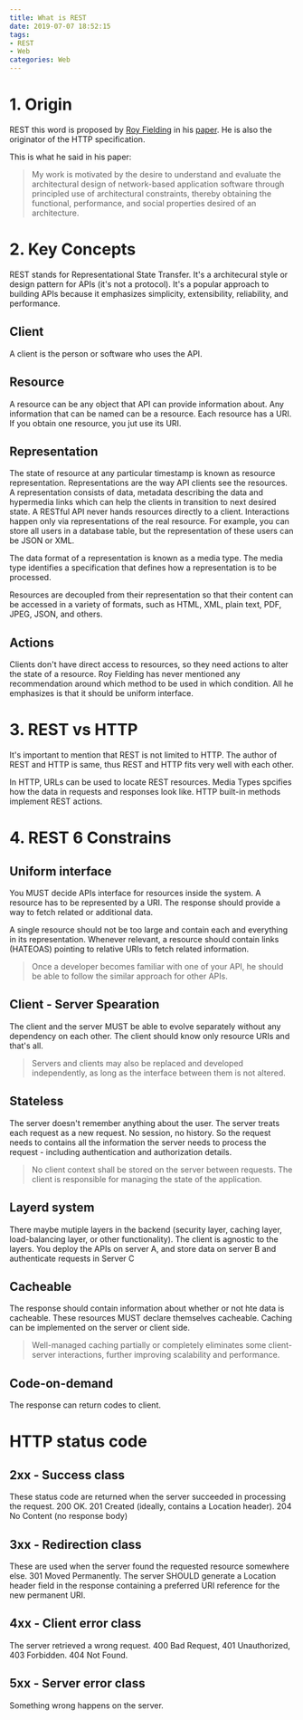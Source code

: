 ```yaml
---
title: What is REST
date: 2019-07-07 18:52:15
tags:
- REST
- Web
categories: Web
---
```


# 1. Origin
REST this word is proposed by [Roy Fielding](https://en.wikipedia.org/wiki/Roy_Fielding) in his [paper](https://www.ics.uci.edu/~fielding/pubs/dissertation/top.htm). He is also the originator of the HTTP specification.

This is what he said in his paper:
> My work is motivated by the desire to understand and evaluate the architectural design of network-based application software through principled use of architectural constraints, thereby obtaining the functional, performance, and social properties desired of an architecture.

# 2. Key Concepts
REST stands for Representational State Transfer. It's a architecural style or design pattern for APIs (it's not a protocol). It's a popular approach to building APIs because it emphasizes simplicity, extensibility, reliability, and performance.
<!--more-->
## Client
A client is the person or software who uses the API.

## Resource
A resource can be any object that API can provide information about. Any information that can be named can be a resource. Each resource has a URI. If you obtain one resource, you jut use its URI.

## Representation
The state of resource at any particular timestamp is known as resource representation. Representations are the way API clients see the resources. A representation consists of data, metadata describing the data and hypermedia links which can help the clients in transition to next desired state. A RESTful API never hands resources directly to a client. Interactions happen only via representations of the real resource. For example, you can store all users in a database table, but the representation of these users can be JSON or XML.

The data format of a representation is known as a media type. The media type identifies a specification that defines how a representation is to be processed. 

Resources are decoupled from their representation so that their content can be accessed in a variety of formats, such as HTML, XML, plain text, PDF, JPEG, JSON, and others.

## Actions
Clients don't have direct access to resources, so they need actions to alter the state of a resource. Roy Fielding has never mentioned any recommendation around which method to be used in which condition. All he emphasizes is that it should be uniform interface.

# 3. REST vs HTTP
It's important to mention that REST is not limited to HTTP. The author of REST and HTTP is same, thus REST and HTTP fits very well with each other.

In HTTP, URLs can be used to locate REST resources. Media Types spcifies how the data in requests and responses look like. HTTP built-in methods implement REST actions.

# 4. REST 6 Constrains

## Uniform interface
You MUST decide APIs interface for resources inside the system. A resource has to be represented by a URI. The response should provide a way to fetch related or additional data.

A single resource should not be too large and contain each and everything in its representation. Whenever relevant, a resource should contain links (HATEOAS) pointing to relative URIs to fetch related information.

>Once a developer becomes familiar with one of your API, he should be able to follow the similar approach for other APIs.

## Client - Server Spearation
The client and the server MUST be able to evolve separately without any dependency on each other. The client should know only resource URIs and that's all.

>Servers and clients may also be replaced and developed independently, as long as the interface between them is not altered.

## Stateless
The server doesn't remember anything about the user. The server treats each request as a new request. No session, no history. So the request needs to contains all the information the server needs to process the request - including authentication and authorization details.

>No client context shall be stored on the server between requests. The client is responsible for managing the state of the application.

## Layerd system
There maybe mutiple layers in the backend (security layer, caching layer, load-balancing layer, or other functionality). The client is agnostic to the layers. You deploy the APIs on server A, and store data on server B and authenticate requests in Server C

## Cacheable
The response should contain information about whether or not hte data is cacheable. These resources MUST declare themselves cacheable. Caching can be implemented on the server or client side.

>Well-managed caching partially or completely eliminates some client-server interactions, further improving scalability and performance.

## Code-on-demand
The response can return codes to client.

# HTTP status code
## 2xx - Success class
These status code are returned when the server succeeded in processing the request. 200 OK. 201 Created (ideally, contains a Location header). 204 No Content (no response body)

## 3xx - Redirection class
These are used when the server found the requested resource somewhere else. 301 Moved Permanently. The server SHOULD generate a Location header field in the response containing a preferred URI reference for the new permanent URI.

## 4xx - Client error class
The server retrieved a wrong request. 400 Bad Request, 401 Unauthorized, 403 Forbidden. 404 Not Found.

## 5xx - Server error class
Something wrong happens on the server.

